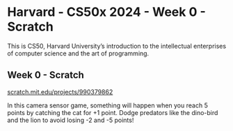 # Harvard - CS50x 2024 - Week 0 - Scratch
This is CS50, Harvard University’s introduction to the intellectual enterprises of computer science and the art of programming.

## Week 0 - Scratch
[scratch.mit.edu/projects/990379862](https://scratch.mit.edu/projects/990379862)

In this camera sensor game, something will happen when you reach 5 points by catching the cat for +1 point. Dodge predators like the dino-bird and the lion to avoid losing -2 and -5 points!
